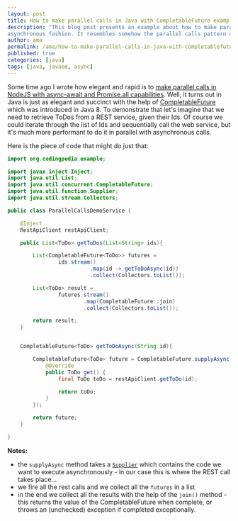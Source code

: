 ```yaml
---
layout: post
title: How to make parallel calls in Java with CompletableFuture example
description: "This blog post presents an example about how to make parallel calls in Java with CompletableFuture in an 
asynchronous fashion. It resembles somehow the parallel calls pattern one can achieve in JavaScript with async-await and Promise.all"
author: ama
permalink: /ama/how-to-make-parallel-calls-in-java-with-completablefuture-example
published: true
categories: [java]
tags: [java, javaee, async]
---
```


Some time ago I wrote how elegant and rapid is to [make parallel calls in NodeJS with async-await and Promise.all
capabilities](http://www.codingpedia.org/ama/parallel-calls-with-async-await-in-javascript-i-promise-you-all-performance-and-simplicity). 
Well, it turns out in Java is just as elegant and succinct with the help of [CompletableFuture](https://docs.oracle.com/javase/8/docs/api/java/util/concurrent/CompletableFuture.html)
which was introduced in Java 8. To demonstrate that let's imagine that we need to retrieve ToDos from a REST service, given their Ids. Of course
we could iterate through the list of Ids and sequentially call the web service, but it's much more performant to do it in parallel 
with asynchronous calls.

<!--more-->

Here is the piece of code that might do just that:

  
```java
import org.codingpedia.example;

import javax.inject.Inject;
import java.util.List;
import java.util.concurrent.CompletableFuture;
import java.util.function.Supplier;
import java.util.stream.Collectors;

public class ParallelCallsDemoService {

    @Inject
    RestApiClient restApiClient;

    public List<ToDo> getToDos(List<String> ids){

        List<CompletableFuture<ToDo>> futures =
                ids.stream()
                          .map(id -> getToDoAsync(id))
                          .collect(Collectors.toList());

        List<ToDo> result =
                futures.stream()
                        .map(CompletableFuture::join)
                        .collect(Collectors.toList());

        return result;
    }


    CompletableFuture<ToDo> getToDoAsync(String id){

        CompletableFuture<ToDo> future = CompletableFuture.supplyAsync(new Supplier<ToDo>() {
            @Override
            public ToDo get() {
                final ToDo toDo = restApiClient.getToDo(id);

                return toDo;
            }
        });

        return future;
    }

}
```

**Notes:**

* the `supplyAsync` method takes a [`Supplier`](https://docs.oracle.com/javase/8/docs/api/java/util/function/Supplier.html)
 which contains the code we want to execute asynchronously - in our case this is where the REST call takes place...
* we fire all the rest calls and we collect all the `futures` in a list
* in the end we collect all the results with the help of the `join()` method - this returns the value of the CompletableFuture
when complete, or throws an (unchecked) exception if completed exceptionally. 


